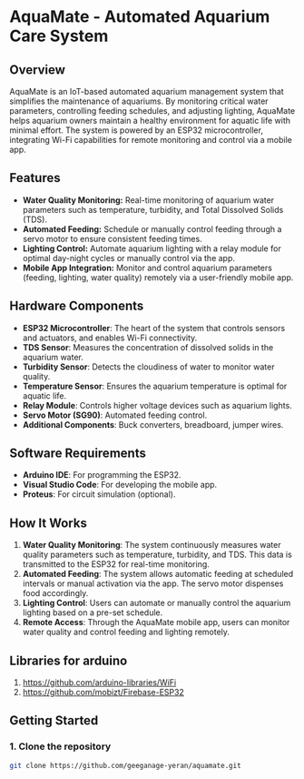 # AquaMate - Automated Aquarium Care System

## Overview
AquaMate is an IoT-based automated aquarium management system that simplifies the maintenance of aquariums. By monitoring critical water parameters, controlling feeding schedules, and adjusting lighting, AquaMate helps aquarium owners maintain a healthy environment for aquatic life with minimal effort. The system is powered by an ESP32 microcontroller, integrating Wi-Fi capabilities for remote monitoring and control via a mobile app.

## Features
- **Water Quality Monitoring:** Real-time monitoring of aquarium water parameters such as temperature, turbidity, and Total Dissolved Solids (TDS).
- **Automated Feeding:** Schedule or manually control feeding through a servo motor to ensure consistent feeding times.
- **Lighting Control:** Automate aquarium lighting with a relay module for optimal day-night cycles or manually control via the app.
- **Mobile App Integration:** Monitor and control aquarium parameters (feeding, lighting, water quality) remotely via a user-friendly mobile app.
  
## Hardware Components
- **ESP32 Microcontroller**: The heart of the system that controls sensors and actuators, and enables Wi-Fi connectivity.
- **TDS Sensor**: Measures the concentration of dissolved solids in the aquarium water.
- **Turbidity Sensor**: Detects the cloudiness of water to monitor water quality.
- **Temperature Sensor**: Ensures the aquarium temperature is optimal for aquatic life.
- **Relay Module**: Controls higher voltage devices such as aquarium lights.
- **Servo Motor (SG90)**: Automated feeding control.
- **Additional Components**: Buck converters, breadboard, jumper wires.

## Software Requirements
- **Arduino IDE**: For programming the ESP32.
- **Visual Studio Code**: For developing the mobile app.
- **Proteus**: For circuit simulation (optional).

## How It Works
1. **Water Quality Monitoring**: The system continuously measures water quality parameters such as temperature, turbidity, and TDS. This data is transmitted to the ESP32 for real-time monitoring.
2. **Automated Feeding**: The system allows automatic feeding at scheduled intervals or manual activation via the app. The servo motor dispenses food accordingly.
3. **Lighting Control**: Users can automate or manually control the aquarium lighting based on a pre-set schedule.
4. **Remote Access**: Through the AquaMate mobile app, users can monitor water quality and control feeding and lighting remotely.

## Libraries for arduino
1. https://github.com/arduino-libraries/WiFi
2. https://github.com/mobizt/Firebase-ESP32

## Getting Started

### 1. Clone the repository
```bash
git clone https://github.com/geeganage-yeran/aquamate.git
